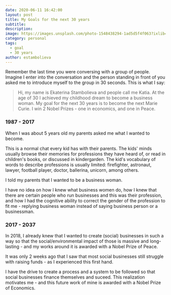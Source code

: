 ```yaml
---
date: 2020-06-11 16:42:00
layout: post
title: My Goals for the next 30 years
subtitle:
description: 
image: https://images.unsplash.com/photo-1548438294-1ad5d5f4f063?ixlib=rb-1.2.1&ixid=eyJhcHBfaWQiOjEyMDd9&auto=format&fit=crop&w=1352&q=80
category: personal
tags:
  - goal
  - 30 years
author: estambolieva
---
```


Remember the last time you were conversing with a group of people. Imagine I enter into the conversation and the person standing in front of you asked me to introduce myself to the group in 30 seconds. This is what I say:

> Hi, my name is Ekaterina Stambolieva and people call me Katia. At the age of 30 I achieved my childhood dream to become a business woman. My goal for the next 30 years is to become the next Marie Curie. I win 2 Nobel Prizes - one in economics, and one in Peace.


### 1987 - 2017

When I was about 5 years old my parents asked me what I wanted to become.

This is a normal chat every kid has with their parents. The kids' minds usually browse their memories for professions they have heard of, or read in children's books, or discussed in kindergarden. The kid's vocabulary of words to describe professions is usually limited: firefighter, astronaut, lawyer, football player, doctor, ballerina, unicorn, among others.

I told my parents that I wanted to be a business woman.

I have no idea on how I knew what business women do, how I knew that there are certain people who run businesses and this was their profession, and how I had the cognitive ability to correct the gender of the profession to fit me - replying business woman instead of saying business person or a businessman. 


### 2017 - 2037

In 2018, I already knew that I wanted to create (social) businesses in such a way so that the social/environmental impact of those is massive and long-lasting - and my works around it is awarded with a Nobel Prize of Peace.

It was only 2 weeks ago that I saw that most social businesses still struggle with raising funds - as I experienced this first hand. 

I have the drive to create a process and a system to be followed so that social businesses finance themselves and suceed. This realization motivates me - and this future work of mine is awarded with a Nobel Prize of Economics. 


